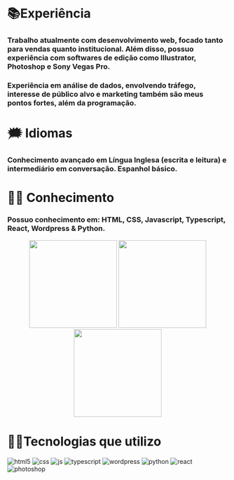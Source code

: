 # 📚Experiência
### Trabalho atualmente com desenvolvimento web, focado tanto para vendas quanto institucional. Além disso, possuo experiência com softwares de edição como Illustrator, Photoshop e Sony Vegas Pro. 
### Experiência em análise de dados, envolvendo tráfego, interesse de público alvo e marketing também são meus pontos fortes, além da programação.

# 🗯 Idiomas
### Conhecimento avançado em Língua Inglesa (escrita e leitura) e intermediário em conversação. Espanhol básico.

# 🧑🏻 Conhecimento
### Possuo conhecimento em: HTML, CSS, Javascript, Typescript, React, Wordpress & Python.

<div align="center">
  <img src="https://github-readme-stats.vercel.app/api?username=NandoPla&show_icons=true&theme=dark&include_all_commits=true&count_private=true)]     (https://github.com/NandoPla)" height="200" />
  <img src="http://github-readme-streak-stats.herokuapp.com?user=NandoPla&theme=dark&hide_border=false&date_format=j%2Fn%5B%2FY%5D&locale=pt-br" height="200"/>
  <img width:"400px" src="https://github-readme-stats.vercel.app/api/top-langs/?username=NandoPla&layout=compact&langs_count=16&theme=dark" height="200" />
</div>

# 👨‍💻Tecnologias que utilizo

<div style="display: inline_block">
  <img align="center" alt="html5" src="https://img.shields.io/badge/HTML5-E34F26?style=for-the-badge&logo=html5&logoColor=white" />
  <img align="center" alt="css" src="https://img.shields.io/badge/CSS3-1572B6?style=for-the-badge&logo=css3&logoColor=white" />
  <img align="center" alt="js" src="https://img.shields.io/badge/JavaScript-F7DF1E?style=for-the-badge&logo=javascript&logoColor=black" />
  <img align="center" alt="typescript" src="https://img.shields.io/badge/TypeScript-007ACC?style=for-the-badge&logo=typescript&logoColor=white" />
  <img align="center" alt="wordpress" src="https://img.shields.io/badge/Wordpress-21759B?style=for-the-badge&logo=wordpress&logoColor=white" />
  <img align="center" alt="python" src="https://img.shields.io/badge/Python-14354C?style=for-the-badge&logo=python&logoColor=white" />
  <img align="center" alt="react" src="https://img.shields.io/badge/React-20232A?style=for-the-badge&logo=react&logoColor=61DAFB" />
  
  <img align="center" alt="photoshop" src="https://img.shields.io/badge/Adobe%20Photoshop-31A8FF?style=for-the-badge&logo=Adobe%20Photoshop&logoColor=black" />

